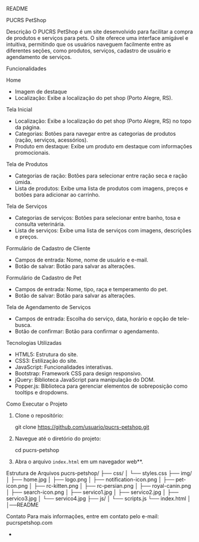 README

PUCRS PetShop

Descrição
O PUCRS PetShop é um site desenvolvido para facilitar a compra de produtos e serviços para pets. O site oferece uma interface amigável e intuitiva, permitindo que os usuários naveguem facilmente entre as diferentes seções, como produtos, serviços, cadastro de usuário e agendamento de serviços.

Funcionalidades

Home
- Imagem de destaque
- Localização: Exibe a localização do pet shop (Porto Alegre, RS).

Tela Inicial
- Localização: Exibe a localização do pet shop (Porto Alegre, RS) no topo da página.
- Categorias: Botões para navegar entre as categorias de produtos (ração, serviços, acessórios).
- Produto em destaque: Exibe um produto em destaque com informações promocionais.

Tela de Produtos
- Categorias de ração: Botões para selecionar entre ração seca e ração úmida.
- Lista de produtos: Exibe uma lista de produtos com imagens, preços e botões para adicionar ao carrinho.

Tela de Serviços
- Categorias de serviços: Botões para selecionar entre banho, tosa e consulta veterinária.
- Lista de serviços: Exibe uma lista de serviços com imagens, descrições e preços.

Formulário de Cadastro de Cliente
- Campos de entrada: Nome, nome de usuário e e-mail.
- Botão de salvar: Botão para salvar as alterações.

Formulário de Cadastro de Pet
- Campos de entrada: Nome, tipo, raça e temperamento do pet.
- Botão de salvar: Botão para salvar as alterações.

Tela de Agendamento de Serviços
- Campos de entrada: Escolha do serviço, data, horário e opção de tele-busca.
- Botão de confirmar: Botão para confirmar o agendamento.

Tecnologias Utilizadas
- HTML5: Estrutura do site.
- CSS3: Estilização do site.
- JavaScript: Funcionalidades interativas.
- Bootstrap: Framework CSS para design responsivo.
- jQuery: Biblioteca JavaScript para manipulação do DOM.
- Popper.js: Biblioteca para gerenciar elementos de sobreposição como tooltips e dropdowns.

Como Executar o Projeto
1. Clone o repositório:
   
   git clone https://github.com/usuario/pucrs-petshop.git
   
2. Navegue até o diretório do projeto:
   
   cd pucrs-petshop
   
3. Abra o arquivo `index.html` em um navegador web**.

Estrutura de Arquivos
pucrs-petshop/
├── css/
│   └── styles.css
├── img/
│   ├── home.jpg
│   ├── logo.png
│   ├── notification-icon.png
│   ├── pet-icon.png
│   ├── rc-kitten.png
│   ├── rc-persian.png
│   ├── royal-canin.png
│   ├── search-icon.png
│   ├── servico1.jpg
│   ├── servico2.jpg
│   ├── servico3.jpg
│   └── servico4.jpg
├── js/
│   └── scripts.js
└── index.html
│ 
│──README

Contato
Para mais informações, entre em contato pelo e-mail: pucrspetshop.com

-